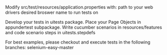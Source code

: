 Modify src/test/resources/application.properties with:
 path to your web drivers
 desired broswer name to run tests on

Develop your tests in uitests package. Place your Page Objects in appundertest subpackage.
Write cucumber scenarios in resources/features and code scenario steps in uitests.stepdefs

For best examples, please checkout and execute tests in the following branches:
selenium-easy-master
